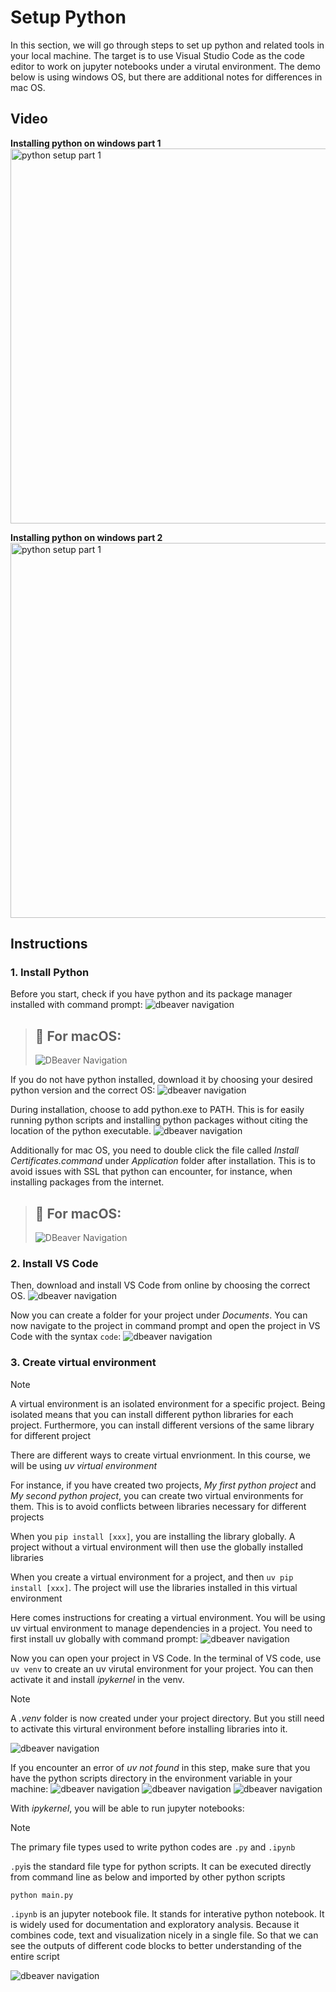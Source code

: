 # Setup Python
In this section, we will go through steps to set up python and related tools in your local machine. The target is to use Visual Studio Code as the code editor to work on jupyter notebooks under a virutal environment. The demo below is using windows OS, but there are additional notes for differences in mac OS. 

## Video 
**Installing python on windows part 1** </br>
<a href="https://youtu.be/dteU94PSNoQ" target="_blank">
  <img src="https://github.com/kokchun/assets/blob/main/python_videos/setup_part1.png?raw=true" alt="python setup part 1" width="600">
</a>

**Installing python on windows part 2**</br>
<a href="https://youtu.be/Lkr6yRUCHbA" target="_blank">
  <img src="https://github.com/kokchun/assets/blob/main/python_videos/setup_part2.png?raw=true" alt="python setup part 1" width="600">
</a>


## Instructions

### 1. Install Python

Before you start, check if you have python and its package manager installed with command prompt:
<img src="https://github.com/kokchun/assets/blob/main/install_python/check_window.png?raw=true" alt="dbeaver navigation">

> ## 🍎 For macOS:
> ![DBeaver Navigation](https://github.com/kokchun/assets/blob/main/install_python/check_mac.png?raw=true)

If you do not have python installed, download it by choosing your desired python version and the correct OS:
<img src="https://github.com/kokchun/assets/blob/main/install_python/downloadpython.png?raw=true" alt="dbeaver navigation">

During installation, choose to add python.exe to PATH. This is for easily running python scripts and installing python packages without citing the location of the python executable.
<img src="https://github.com/kokchun/assets/blob/main/install_python/path(1).png?raw=true" alt="dbeaver navigation">

Additionally for mac OS, you need to double click the file called *Install Certificates.command* under *Application* folder after installation. This is to avoid issues with SSL that python can encounter, for instance, when installing packages from the internet. 
> ## 🍎 For macOS:
> ![DBeaver Navigation](https://github.com/kokchun/assets/blob/main/install_python/installcert.png?raw=true)

### 2. Install VS Code

Then, download and install VS Code from online by choosing the correct OS. 
<img src="https://github.com/kokchun/assets/blob/main/install_python/downloadvsc.png?raw=true" alt="dbeaver navigation">

Now you can create a folder for your project under *Documents*. You can now navigate to the project in command prompt and open the project in VS Code with the syntax ```code```: 
<img src="https://github.com/kokchun/assets/blob/main/install_python/openvsc.png?raw=true" alt="dbeaver navigation">

### 3. Create virtual environment

> [!NOTE]                                                                      
> A virtual environment is an isolated environment for a specific project. Being isolated means that you can install different python libraries for each project. Furthermore, you can install different versions of the same library for different project </br>
>
> There are different ways to create virtual envrionment. In this course, we will be using *uv virtual environment*
> 
> For instance, if you have created two projects, *My first python project* and *My second python project*, you can create two virtual environments for them. This is to avoid conflicts between libraries necessary for different projects </br>
> 
> When you ```pip install [xxx]```, you are installing the library globally. A project without a virtual environment will then use the globally installed libraries </br>
>
> When you create a virtual environment for a project, and then ```uv pip install [xxx]```. The project will use the libraries installed in this virtual environment 


Here comes instructions for creating a virtual environment. You will be using uv virtual environment to manage dependencies in a project. You need to first install uv globally with command prompt: 
<img src="https://github.com/kokchun/assets/blob/main/install_python/installuv.png?raw=true" alt="dbeaver navigation">

Now you can open your project in VS Code. In the terminal of VS code, use ```uv venv``` to create an uv virutal environment for your project. You can then activate it and install *ipykernel* in the venv. 

> [!NOTE]
> A *.venv* folder is now created under your project directory. But you still need to activate this virtural environment before installing libraries into it.      

<img src="https://github.com/kokchun/assets/blob/main/install_python/venv.png?raw=true" alt="dbeaver navigation">

If you encounter an error of *uv not found* in this step, make sure that you have the python scripts directory in the environment variable in your machine: 
<img src="https://github.com/kokchun/assets/blob/main/install_python/environment_variable.png?raw=true" alt="dbeaver navigation">
<img src="https://github.com/kokchun/assets/blob/main/install_python/environment_variable_2.png?raw=true" alt="dbeaver navigation">
<img src="https://github.com/kokchun/assets/blob/main/install_python/python_paths.png?raw=true" alt="dbeaver navigation">

With *ipykernel*, you will be able to run jupyter notebooks: 
> [!NOTE]
> The primary file types used to write python codes are ```.py``` and ```.ipynb``` </br>
> 
> ```.py```is the standard file type for python scripts. It can be executed directly from command line as below and imported by other python scripts
> ``` console
> python main.py
>```
> ```.ipynb``` is an jupyter notebook file. It stands for interative python notebook. It is widely used for documentation and exploratory analysis. Because it combines code, text and visualization nicely in a single file. So that we can see the outputs of different code blocks to better understanding of the entire script

<img src="https://github.com/kokchun/assets/blob/main/install_python/test.png?raw=true" alt="dbeaver navigation">









